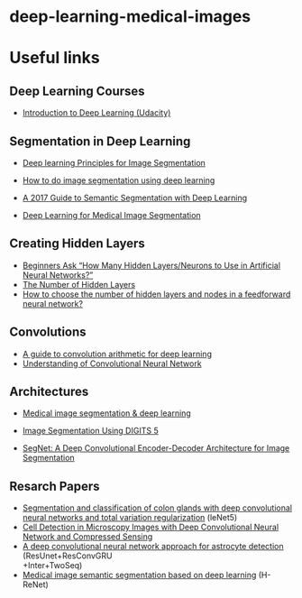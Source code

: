 # deep-learning-medical-images


# Useful links

## Deep Learning Courses
- [Introduction to Deep Learning (Udacity)](https://classroom.udacity.com/courses/ud730)
## Segmentation in Deep Learning
- [Deep learning Principles for Image Segmentation](https://medium.com/datadriveninvestor/deep-learning-for-image-segmentation-d10d19131113)
- [How to do image segmentation using deep learning](https://medium.com/nanonets/how-to-do-image-segmentation-using-deep-learning-c673cc5862ef)
- [A 2017 Guide to Semantic Segmentation with Deep Learning](http://blog.qure.ai/notes/semantic-segmentation-deep-learning-review)

- [Deep Learning for Medical Image Segmentation](https://towardsdatascience.com/google-deepmind-deep-learning-for-medical-image-segmentation-with-interactive-code-4634b6fd6a3a)


## Creating Hidden Layers
- [Beginners Ask “How Many Hidden Layers/Neurons to Use in Artificial Neural Networks?”](https://towardsdatascience.com/beginners-ask-how-many-hidden-layers-neurons-to-use-in-artificial-neural-networks-51466afa0d3e)
- [The Number of Hidden Layers](https://www.heatonresearch.com/2017/06/01/hidden-layers.html)
- [How to choose the number of hidden layers and nodes in a feedforward neural network?](https://stats.stackexchange.com/questions/181/how-to-choose-the-number-of-hidden-layers-and-nodes-in-a-feedforward-neural-netw)

## Convolutions

- [A guide to convolution arithmetic for deep learning](https://arxiv.org/pdf/1603.07285v1.pdf)
- [Understanding of Convolutional Neural Network](https://medium.com/@RaghavPrabhu/understanding-of-convolutional-neural-network-cnn-deep-learning-99760835f148)

## Architectures
- [Medical image segmentation & deep learning](https://medium.com/@meneergent/medical-image-segmentation-deep-learning-road-towards-gantrification-6bc84a2f6158)

- [Image Segmentation Using DIGITS 5](https://devblogs.nvidia.com/image-segmentation-using-digits-5/)
- [SegNet: A Deep Convolutional Encoder-Decoder Architecture for Image Segmentation](https://arxiv.org/pdf/1511.00561.pdf)

## Resarch Papers
- [Segmentation and classification of colon glands with deep convolutional neural networks and total variation regularization](https://peerj.com/articles/3874/) (leNet5)
- [Cell Detection in Microscopy Images with Deep Convolutional Neural Network and Compressed Sensing](https://arxiv.org/pdf/1708.03307.pdf)
- [A deep convolutional neural network approach for astrocyte detection](https://www.nature.com/articles/s41598-018-31284-x) (ResUnet+ResConvGRU			
+Inter+TwoSeq)
- [Medical image semantic segmentation based on deep learning](https://www.researchgate.net/publication/318511415_Medical_image_semantic_segmentation_based_on_deep_learning) (H-ReNet)

